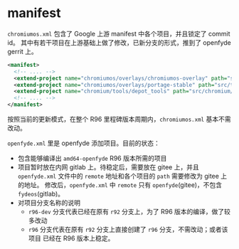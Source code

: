 # manifest

`chromiumos.xml` 包含了 Google 上游 manifest 中各个项目，并且锁定了 commit id。
其中有若干项目在上游基础上做了修改，已新分支的形式，推到了 openfyde gerrit 上。

<!-- markdownlint-disable line-length -->
```xml
<manifest>
  <!-- .... -->
  <extend-project name="chromiumos/overlays/chromiumos-overlay" path="src/third_party/chromiumos-overlay" revision="refs/heads/release-R96-14268.B-fydeos" origRev="refs/heads/release-R96-14268.B" />
  <extend-project name="chromiumos/overlays/portage-stable" path="src/third_party/portage-stable" revision="release-R96-14268.B-fydeos" origRev="refs/heads/release-R96-14268.B" />
  <extend-project name="chromium/tools/depot_tools" path="src/chromium/depot_tools" revision="release-R96-14268.B-fydeos" origRev="09f358bae36c316e3c4c39cd344de964bd0fed7c" />
  <!-- .... -->
</manifest>
```
<!-- markdownlint-enable line-length -->

按照当前的更新模式，在整个 R96 里程碑版本周期内，`chromiumos.xml` 基本不需改动。

`openfyde.xml` 里是 openfyde 添加项目。目前的状态：

* 包含能够编译出 `amd64-openfyde` R96 版本所需的项目
* 项目暂时放在内网 gitlab 上。待稳定后，需要放在 gitee 上，并且 `openfyde.xml`
  文件中的 `remote` 地址和各个项目的 `path` 需要修改为 gitee 上的地址。
  修改后，`openfyde.xml` 中 `remote` 只有 `openfyde`(gitee)，不包含 `fydeos`(gitlab)。
* 对项目分支名称的说明
  * `r96-dev` 分支代表已经在原有 `r92` 分支上，为了 R96 版本的编译，做了较多改动
  * `r96` 分支代表在原有 `r92` 分支上直接创建了 `r96` 分支，不需改动；或者该项目
    已经在 R96 版本上稳定。
